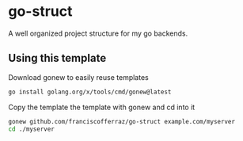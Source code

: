 # go-struct
A well organized project structure for my go backends.

## Using this template
Download gonew to easily reuse templates
```bash
go install golang.org/x/tools/cmd/gonew@latest
```

Copy the template the template with gonew and cd into it
```bash
gonew github.com/franciscofferraz/go-struct example.com/myserver
cd ./myserver
```
